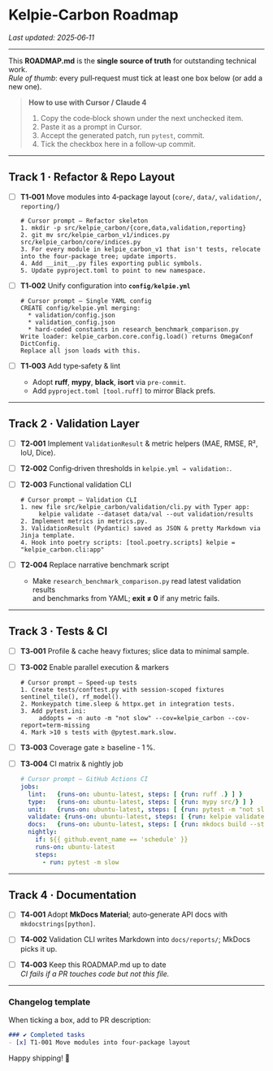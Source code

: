 # Kelpie‑Carbon Roadmap  
_Last updated: 2025‑06‑11_

---

This **ROADMAP.md** is the **single source of truth** for outstanding technical work.  
*Rule of thumb*: every pull‑request must tick at least one box below (or add a new one).

> **How to use with Cursor / Claude 4**  
> 1. Copy the code‑block shown under the next unchecked item.  
> 2. Paste it as a prompt in Cursor.  
> 3. Accept the generated patch, run `pytest`, commit.  
> 4. Tick the checkbox here in a follow‑up commit.

---

## Track 1 · Refactor & Repo Layout

- [ ] **T1‑001** Move modules into 4‑package layout (`core/`, `data/`, `validation/`, `reporting/`)
  ```text
  # Cursor prompt – Refactor skeleton
  1. mkdir -p src/kelpie_carbon/{core,data,validation,reporting}
  2. git mv src/kelpie_carbon_v1/indices.py src/kelpie_carbon/core/indices.py
  3. For every module in kelpie_carbon_v1 that isn't tests, relocate into the four‑package tree; update imports.
  4. Add __init__.py files exporting public symbols.
  5. Update pyproject.toml to point to new namespace.
  ```

- [ ] **T1‑002** Unify configuration into **`config/kelpie.yml`**
  ```text
  # Cursor prompt – Single YAML config
  CREATE config/kelpie.yml merging:
    * validation/config.json
    * validation_config.json
    * hard‑coded constants in research_benchmark_comparison.py
  Write loader: kelpie_carbon.core.config.load() returns OmegaConf DictConfig.
  Replace all json loads with this.
  ```

- [ ] **T1‑003** Add type‑safety & lint
  * Adopt **ruff**, **mypy**, **black**, **isort** via `pre‑commit`.  
  * Add `pyproject.toml [tool.ruff]` to mirror Black prefs.

---

## Track 2 · Validation Layer

- [ ] **T2‑001** Implement `ValidationResult` & metric helpers (MAE, RMSE, R², IoU, Dice).

- [ ] **T2‑002** Config‑driven thresholds in `kelpie.yml → validation:`.

- [ ] **T2‑003** Functional validation CLI
  ```text
  # Cursor prompt – Validation CLI
  1. new file src/kelpie_carbon/validation/cli.py with Typer app:
       kelpie validate --dataset data/val --out validation/results
  2. Implement metrics in metrics.py.
  3. ValidationResult (Pydantic) saved as JSON & pretty Markdown via Jinja template.
  4. Hook into poetry scripts: [tool.poetry.scripts] kelpie = "kelpie_carbon.cli:app"
  ```

- [ ] **T2‑004** Replace narrative benchmark script
  * Make `research_benchmark_comparison.py` read latest validation results  
    and benchmarks from YAML; **exit ≠ 0** if any metric fails.

---

## Track 3 · Tests & CI

- [ ] **T3‑001** Profile & cache heavy fixtures; slice data to minimal sample.

- [ ] **T3‑002** Enable parallel execution & markers
  ```text
  # Cursor prompt – Speed‑up tests
  1. Create tests/conftest.py with session‑scoped fixtures sentinel_tile(), rf_model().
  2. Monkeypatch time.sleep & httpx.get in integration tests.
  3. Add pytest.ini:
       addopts = -n auto -m "not slow" --cov=kelpie_carbon --cov-report=term-missing
  4. Mark >10 s tests with @pytest.mark.slow.
  ```

- [ ] **T3‑003** Coverage gate ≥ baseline ‑ 1 %.

- [ ] **T3‑004** CI matrix & nightly job
  ```yaml
  # Cursor prompt – GitHub Actions CI
  jobs:
    lint:   {runs-on: ubuntu-latest, steps: [ {run: ruff .} ] }
    type:   {runs-on: ubuntu-latest, steps: [ {run: mypy src/} ] }
    unit:   {runs-on: ubuntu-latest, steps: [ {run: pytest -m "not slow"} ] }
    validate: {runs-on: ubuntu-latest, steps: [ {run: kelpie validate --dataset test_data} ] }
    docs:   {runs-on: ubuntu-latest, steps: [ {run: mkdocs build --strict} ] }
    nightly:
      if: ${{ github.event_name == 'schedule' }}
      runs-on: ubuntu-latest
      steps:
        - run: pytest -m slow
  ```

---

## Track 4 · Documentation

- [ ] **T4‑001** Adopt **MkDocs Material**; auto‑generate API docs with `mkdocstrings[python]`.

- [ ] **T4‑002** Validation CLI writes Markdown into `docs/reports/`; MkDocs picks it up.

- [ ] **T4‑003** Keep this ROADMAP.md up to date  
  *CI fails if a PR touches code but not this file.*

---

### Changelog template

When ticking a box, add to PR description:

```markdown
### ✔ Completed tasks
- [x] T1‑001 Move modules into four‑package layout
```

Happy shipping! 🚀
